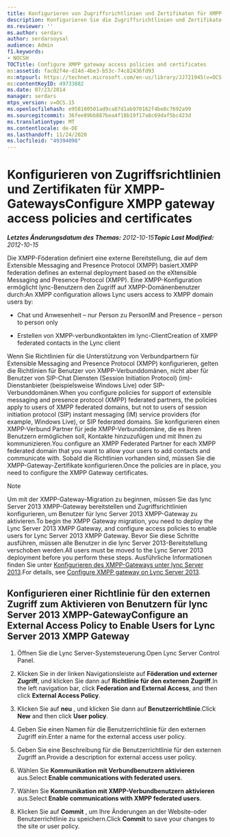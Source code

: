 ```yaml
---
title: Konfigurieren von Zugriffsrichtlinien und Zertifikaten für XMPP-Gateways
description: Konfigurieren Sie die Zugriffsrichtlinien und Zertifikate des XMPP-Gateways.
ms.reviewer: ''
ms.author: serdars
author: serdarsoysal
audience: Admin
f1.keywords:
- NOCSH
TOCTitle: Configure XMPP gateway access policies and certificates
ms:assetid: fac02f4e-d14d-4be3-b53c-74c82436fd93
ms:mtpsurl: https://technet.microsoft.com/en-us/library/JJ721945(v=OCS.15)
ms:contentKeyID: 49733882
ms.date: 07/23/2014
manager: serdars
mtps_version: v=OCS.15
ms.openlocfilehash: e958100501ad9ca87d1ab970162f4be8c7692a99
ms.sourcegitcommit: 36fee89bb887bea4f18b19f17a8c69daf5bc423d
ms.translationtype: MT
ms.contentlocale: de-DE
ms.lasthandoff: 11/24/2020
ms.locfileid: "49394098"
---
```

# <a name="configure-xmpp-gateway-access-policies-and-certificates"></a><span data-ttu-id="478d4-103">Konfigurieren von Zugriffsrichtlinien und Zertifikaten für XMPP-Gateways</span><span class="sxs-lookup"><span data-stu-id="478d4-103">Configure XMPP gateway access policies and certificates</span></span>

<div data-xmlns="http://www.w3.org/1999/xhtml">

<div class="topic" data-xmlns="http://www.w3.org/1999/xhtml" data-msxsl="urn:schemas-microsoft-com:xslt" data-cs="https://msdn.microsoft.com/">

<div data-asp="https://msdn2.microsoft.com/asp">



</div>

<div id="mainSection">

<div id="mainBody"><span data-ttu-id="478d4-104">

<span> </span></span><span class="sxs-lookup"><span data-stu-id="478d4-104">

<span> </span></span></span>

<span data-ttu-id="478d4-105">_**Letztes Änderungsdatum des Themas:** 2012-10-15_</span><span class="sxs-lookup"><span data-stu-id="478d4-105">_**Topic Last Modified:** 2012-10-15_</span></span>

<span data-ttu-id="478d4-106">Die XMPP-Föderation definiert eine externe Bereitstellung, die auf dem Extensible Messaging and Presence Protocol (XMPP) basiert.</span><span class="sxs-lookup"><span data-stu-id="478d4-106">XMPP federation defines an external deployment based on the eXtensible Messaging and Presence Protocol (XMPP).</span></span> <span data-ttu-id="478d4-107">Eine XMPP-Konfiguration ermöglicht lync-Benutzern den Zugriff auf XMPP-Domänenbenutzer durch:</span><span class="sxs-lookup"><span data-stu-id="478d4-107">An XMPP configuration allows Lync users access to XMPP domain users by:</span></span>

  - <span data-ttu-id="478d4-108">Chat und Anwesenheit – nur Person zu Person</span><span class="sxs-lookup"><span data-stu-id="478d4-108">IM and Presence – person to person only</span></span>

  - <span data-ttu-id="478d4-109">Erstellen von XMPP-verbundkontakten im lync-Client</span><span class="sxs-lookup"><span data-stu-id="478d4-109">Creation of XMPP federated contacts in the Lync client</span></span>

<span data-ttu-id="478d4-110">Wenn Sie Richtlinien für die Unterstützung von Verbundpartnern für Extensible Messaging and Presence Protocol (XMPP) konfigurieren, gelten die Richtlinien für Benutzer von XMPP-Verbunddomänen, nicht aber für Benutzer von SIP-Chat Diensten (Session Initiation Protocol) (im)-Dienstanbieter (beispielsweise Windows Live) oder SIP-Verbunddomänen.</span><span class="sxs-lookup"><span data-stu-id="478d4-110">When you configure policies for support of extensible messaging and presence protocol (XMPP) federated partners, the policies apply to users of XMPP federated domains, but not to users of session initiation protocol (SIP) instant messaging (IM) service providers (for example, Windows Live), or SIP federated domains.</span></span> <span data-ttu-id="478d4-111">Sie konfigurieren einen XMPP-Verbund Partner für jede XMPP-Verbunddomäne, die es Ihren Benutzern ermöglichen soll, Kontakte hinzuzufügen und mit Ihnen zu kommunizieren.</span><span class="sxs-lookup"><span data-stu-id="478d4-111">You configure an XMPP Federated Partner for each XMPP federated domain that you want to allow your users to add contacts and communicate with.</span></span> <span data-ttu-id="478d4-112">Sobald die Richtlinien vorhanden sind, müssen Sie die XMPP-Gateway-Zertifikate konfigurieren.</span><span class="sxs-lookup"><span data-stu-id="478d4-112">Once the policies are in place, you need to configure the XMPP Gateway certificates.</span></span>

<div>


> [!NOTE]  
> <span data-ttu-id="478d4-113">Um mit der XMPP-Gateway-Migration zu beginnen, müssen Sie das lync Server 2013 XMPP-Gateway bereitstellen und Zugriffsrichtlinien konfigurieren, um Benutzer für lync Server 2013 XMPP-Gateway zu aktivieren.</span><span class="sxs-lookup"><span data-stu-id="478d4-113">To begin the XMPP Gateway migration, you need to deploy the Lync Server 2013 XMPP Gateway, and configure access policies to enable users for Lync Server 2013 XMPP Gateway.</span></span> <span data-ttu-id="478d4-114">Bevor Sie diese Schritte ausführen, müssen alle Benutzer in die lync Server 2013-Bereitstellung verschoben werden.</span><span class="sxs-lookup"><span data-stu-id="478d4-114">All users must be moved to the Lync Server 2013 deployment before you perform these steps.</span></span> <span data-ttu-id="478d4-115">Ausführliche Informationen finden Sie unter <A href="configure-xmpp-gateway-on-lync-server-2013.md">Konfigurieren des XMPP-Gateways unter lync Server 2013</A>.</span><span class="sxs-lookup"><span data-stu-id="478d4-115">For details, see <A href="configure-xmpp-gateway-on-lync-server-2013.md">Configure XMPP gateway on Lync Server 2013</A>.</span></span>



</div>

<div>

## <a name="configure-an-external-access-policy-to-enable-users-for-lync-server-2013-xmpp-gateway"></a><span data-ttu-id="478d4-116">Konfigurieren einer Richtlinie für den externen Zugriff zum Aktivieren von Benutzern für lync Server 2013 XMPP-Gateway</span><span class="sxs-lookup"><span data-stu-id="478d4-116">Configure an External Access Policy to Enable Users for Lync Server 2013 XMPP Gateway</span></span>

1.  <span data-ttu-id="478d4-117">Öffnen Sie die Lync Server-Systemsteuerung.</span><span class="sxs-lookup"><span data-stu-id="478d4-117">Open Lync Server Control Panel.</span></span>

2.  <span data-ttu-id="478d4-118">Klicken Sie in der linken Navigationsleiste auf **Föderation und externer Zugriff**, und klicken Sie dann auf **Richtlinie für den externen Zugriff**.</span><span class="sxs-lookup"><span data-stu-id="478d4-118">In the left navigation bar, click **Federation and External Access**, and then click **External Access Policy**.</span></span>

3.  <span data-ttu-id="478d4-119">Klicken Sie auf **neu** , und klicken Sie dann auf **Benutzerrichtlinie**.</span><span class="sxs-lookup"><span data-stu-id="478d4-119">Click **New** and then click **User policy**.</span></span>

4.  <span data-ttu-id="478d4-120">Geben Sie einen Namen für die Benutzerrichtlinie für den externen Zugriff ein.</span><span class="sxs-lookup"><span data-stu-id="478d4-120">Enter a name for the external access user policy.</span></span>

5.  <span data-ttu-id="478d4-121">Geben Sie eine Beschreibung für die Benutzerrichtlinie für den externen Zugriff an.</span><span class="sxs-lookup"><span data-stu-id="478d4-121">Provide a description for external access user policy.</span></span>

6.  <span data-ttu-id="478d4-122">Wählen Sie **Kommunikation mit Verbundbenutzern aktivieren** aus.</span><span class="sxs-lookup"><span data-stu-id="478d4-122">Select **Enable communications with federated users**.</span></span>

7.  <span data-ttu-id="478d4-123">Wählen Sie **Kommunikation mit XMPP-Verbundbenutzern aktivieren** aus.</span><span class="sxs-lookup"><span data-stu-id="478d4-123">Select **Enable communications with XMPP federated users**.</span></span>

8.  <span data-ttu-id="478d4-124">Klicken Sie auf **Commit** , um Ihre Änderungen an der Website-oder Benutzerrichtlinie zu speichern.</span><span class="sxs-lookup"><span data-stu-id="478d4-124">Click **Commit** to save your changes to the site or user policy.</span></span>

<span data-ttu-id="478d4-125"></div>

</div>

<span> </span>

</div>

</div>

</span><span class="sxs-lookup"><span data-stu-id="478d4-125"></div>

</div>

<span> </span>

</div>

</div>

</span></span></div>

